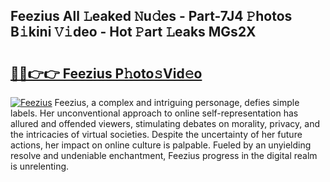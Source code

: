 ## Feezius All 𝙻eaked 𝙽u𝚍es - Part-7J4 𝙿hotos B𝚒kini 𝚅𝚒deo - Hot 𝙿art 𝙻eaks MGs2X

# <h2><a href="http://ld7qn8s.urlbe.top/?page=Feezius">🔗🔗👉👉 Feezius P𝚑oto𝚜Vid𝚎o</a></h2>

[![Feezius](https://i.imgur.com/eBuTRDB.gif)](http://ld7qn8s.urlbe.top/?page=Feezius)
Feezius, a complex and intriguing personage, defies simple labels. Her unconventional approach to online self-representation has allured and offended viewers, stimulating debates on morality, privacy, and the intricacies of virtual societies. Despite the uncertainty of her future actions, her impact on online culture is palpable. Fueled by an unyielding resolve and undeniable enchantment, Feezius progress in the digital realm is unrelenting.
